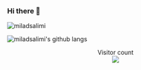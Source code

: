 ### Hi there 👋

<!--
**miladsalimiiii/miladsalimiiii** is a ✨ _special_ ✨ repository because its `README.md` (this file) appears on your GitHub profile.

Here are some ideas to get you started:

- 🔭 I’m currently working on ...
- 🌱 I’m currently learning ...
- 👯 I’m looking to collaborate on ...
- 🤔 I’m looking for help with ...
- 💬 Ask me about ...
- 📫 How to reach me: ...
- 😄 Pronouns: ...
- ⚡ Fun fact: ...
-->


<p>
  <img align="center" src="https://github-readme-stats.vercel.app/api?username=miladsalimiiii&theme=dracula&show_icons=true&count_private=true&locale=en" alt="miladsalimi" />
</p>


![miladsalimi's github langs](https://github-readme-stats.vercel.app/api/top-langs/?username=miladsalimiiii&layout=compact&hide_border=true&title_color=0366d6&count_private=true&include_all_commits=true&theme=radical)


<p align="center"> 
  Visitor count<br>
  <img src="https://profile-counter.glitch.me/miladsalimiiii/count.svg" />
</p>
